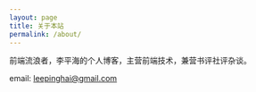 ```yaml
---
layout: page
title: 关于本站
permalink: /about/
---
```


前端流浪者，李平海的个人博客，主营前端技术，兼营书评社评杂谈。

email: leepinghai@gmail.com

